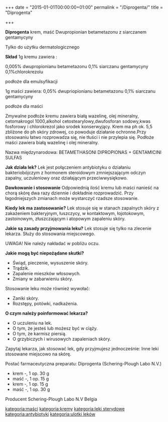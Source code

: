 +++
date = "2015-01-01T00:00:00+01:00"
permalink = "/Diprogenta/"
title = "Diprogenta"

+++

**Diprogenta** krem, maść Dwupropionian betametazonu z siarczanem gentamycyny

Tylko do użytku dermatologicznego

**Skład** 1g kremu zawiera :

0,005% dwupropionianu betametazonu 0,1% siarczanu gentamycyny 0,1%chlorokrezolu

podłoże dla emulsyfikacji

1g maści zawiera: 0,05% dwupriopionianu betametazonu 0,1% siarczanu gentamycyny

podłoże dla maści

Zmywalne podłoże kremu zawiera białą wazelinę, olej mineralny, cetomakrogol 1000,alkohol cetostearylowy,dwufosforan sodowy,kwas fosforowy i chlorokrezol jako srodek konserwyjący. Krem ma ph ok. 5,5 zbliżone do ph skóry zdrowej, co powoduje działanie ochronne.Przy stosowaniu łatwo rozprowadza się, nie tłuści i nie przylepia się. Podłoże maści zawiera białą wazelinę i olej mineralny.

Nazwa międzynarodowa: BETAMETHASONI DIPROPIONAS + GENTAMICINI SULFAS

**Jak działa lek?** Lek jest połączeniem antybiotyku o działaniu bakteriobójczym z hormonem steroidowym zmniejszającym odczyn zapalny, uczuleniowy oraz działającym przeciwwysiękowo.

**Dawkowanie i stosowanie** Odpowiednią ilość kremu lub maści nanieść na chorą skórę dwa razy dziennie i dokładnie rozprowadzić. Przy łagodniejszych zmianach może wystarczyć rzadsze stosowanie.

**Kiedy lek ma zastosowanie?** Lek stosuje się w stanach zapalnych skóry z zakażeniem bakteryjnym, łuszczycy, w kontaktowym, łojotokowym, zastoinowym, złuszczającym i atopowym zapaleniu skóry.

**Jakie są zasady przyjmowania leku?** Lek stosuje się tylko na zlecenie lekarza. Służy do stosowania miejscowego.

UWAGA! Nie należy nakładać w pobliżu oczu.

**Jakie mogą być niepożądane skutki?**

-   Świąd, pieczenie, wysuszenie skóry.
-   Trądzik.
-   Zapalenie mieszków włosowych.
-   Zmiany w zabarwieniu skóry.

Stosowanie leku może również wywołać:

-   Zaniki skóry.
-   Rozstępy, potówki, nadkażenia.

**O czym należy poinformować lekarza?**

-   O uczuleniu na lek.
-   O tym, że jesteś lub możesz być w ciąży.
-   O tym, że karmisz piersią.
-   O grzybiczych i wirusowych zapaleniach skóry.

Zapytaj lekarza, jak stosować lek, gdy przyjmujesz jednocześnie: Inne leki stosowane miejscowo na skórę.

Postać farmaceutyczna preparatu: Diprogenta (Schering-Plough Labo N.V.)

-   krem -, 1 op. 30 g
-   maść -, 1 op. 15 g
-   krem -, 1 op. 15 g
-   maść -, 1 op. 30 g

Producent Schering-Plough Labo N.V Belgia

[kategoria:maści](/atopedia/kategoria:maści "wikilink") [kategoria:kremy](/atopedia/kategoria:kremy "wikilink") [kategoria:leki sterydowe](/atopedia/kategoria:leki_sterydowe "wikilink") [kategoria:antybiotyki](/atopedia/kategoria:antybiotyki "wikilink") [kategoria:ulotki leków](/atopedia/kategoria:ulotki_leków "wikilink")